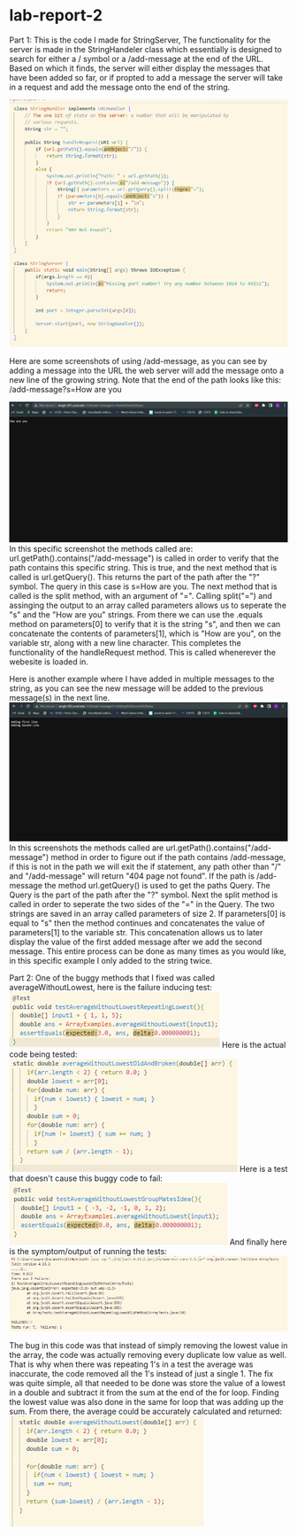 # lab-report-2

Part 1:
This is the code I made for StringServer, 
The functionality for the server is made in the StringHandeler class
which essentially is designed to search for either a / symbol or a /add-message at the end 
of the URL. Based on which it finds, the server will either display the messages that have been
added so far, or if propted to add a message the server will take in a request and add the message onto 
the end of the string.

![Image](StringServerCode.png)

Here are some screenshots of using /add-message, as you can see by adding a message into the URL
the web server will add the message onto a new line of the growing string. Note that the end of the path
looks like this: /add-message?s=How are you

![Image](How_are_you.png)
In this specific screenshot the methods called are: url.getPath().contains("/add-message") is called in order to verify that the path contains this specific string.
This is true, and the next method that is called is url.getQuery(). This returns the part of the path after the "?" symbol. The query in this case is s=How are you. The next method that is called is the split method, with an argument of "=". Calling split("=") and assinging the output to an array called parameters allows us to seperate the "s" and the "How are you" strings. From there we can use the .equals method on parameters[0] to verify that it is the string "s", and then we can concatenate the contents of parameters[1], which is "How are you", on the variable str, along with a new line character. This completes the functionality of the handleRequest method. This is called whenerever the webesite is loaded in.

Here is another example where I have added in multiple messages to the string, as you can see
the new message will be added to the previous message(s) in the next line.
![Image](AddingSecondLine.png)
In this screenshots the methods called are url.getPath().contains("/add-message") method in order to figure out if the path contains 
/add-message, if this is not in the path we will exit the if statement, any path other than "/" and "/add-message" will return "404 page not found". If the path is
/add-message the method url.getQuery() is used to get the paths Query. The Query is the part of the path after the "?" symbol. Next the split method
is called in order to seperate the two sides of the "=" in the Query. The two strings are saved in an array called parameters of size 2. If parameters[0]
is equal to "s" then the method continues and concatenates the value of parameters[1] to the variable str. This concatenation allows us to later display the value of 
the first added message after we add the second message. This entire process can be done as many times as you would like, in this specific example I only added to the string twice.

Part 2:
One of the buggy methods that I fixed was called averageWithoutLowest, here is the failure inducing test:
![Image](FailingTest.png)
Here is the actual code being tested:
![Image](BuggyCode.png)
Here is a test that doesn't cause this buggy code to fail:
![Image](PassingTest.png)
And finally here is the symptom/output of running the tests:
![Image](JunitTestsOutput.png)

The bug in this code was that instead of simply removing the lowest value in the array, the code was actually removing every duplicate low value as well.
That is why when there was repeating 1's in a test the average was inaccurate, the code removed all the 1's instead of just a single 1.
The fix was quite simple, all that needed to be done was store the value of a lowest in a double and subtract it from the sum at the end of the for loop. Finding
the lowest value was also done in the same for loop that was adding up the sum. From there, the average could be accurately calculated and returned:
![Image](WorkingCode.png)

